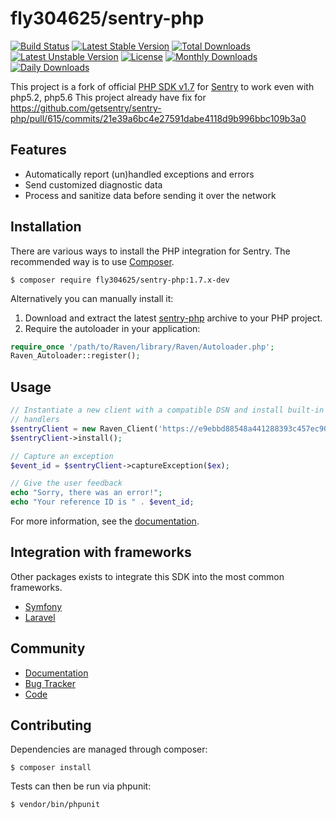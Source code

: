 # fly304625/sentry-php

[![Build Status](https://travis-ci.org/immobiliare/sentry-php.svg?branch=master)](https://travis-ci.org/immobiliare/sentry-php)
[![Latest Stable Version](https://poser.pugx.org/immobiliare/sentry-php/v/stable?style=flat-square)](https://packagist.org/packages/immobiliare/sentry-php)
[![Total Downloads](https://poser.pugx.org/immobiliare/sentry-php/downloads?style=flat-square)](https://packagist.org/packages/immobiliare/sentry-php)
[![Latest Unstable Version](https://poser.pugx.org/immobiliare/sentry-php/v/unstable?style=flat-square)](https://packagist.org/packages/immobiliare/sentry-php)
[![License](https://poser.pugx.org/immobiliare/sentry-php/license?style=flat-square)](https://packagist.org/packages/immobiliare/sentry-php)
[![Monthly Downloads](https://poser.pugx.org/immobiliare/sentry-php/d/monthly?style=flat-square)](https://packagist.org/packages/immobiliare/sentry-php)
[![Daily Downloads](https://poser.pugx.org/immobiliare/sentry-php/d/daily?style=flat-square)](https://packagist.org/packages/immobiliare/sentry-php)

This project is a fork of official [PHP SDK v1.7](https://github.com/getsentry/sentry-php) for [Sentry](https://getsentry.com) to work even with php5.2, php5.6
This project already have fix for https://github.com/getsentry/sentry-php/pull/615/commits/21e39a6bc4e27591dabe4118d9b996bbc109b3a0

## Features

- Automatically report (un)handled exceptions and errors
- Send customized diagnostic data
- Process and sanitize data before sending it over the network

## Installation

There are various ways to install the PHP integration for Sentry.  The
recommended way is to use [Composer](http://getcomposer.org).

    $ composer require fly304625/sentry-php:1.7.x-dev

Alternatively you can manually install it:

1.  Download and extract the latest [sentry-php](https://github.com/fly304625/sentry-php/archive/master.zip) archive to your PHP project.
2.  Require the autoloader in your application:

```php
require_once '/path/to/Raven/library/Raven/Autoloader.php';
Raven_Autoloader::register();
```

## Usage

```php
// Instantiate a new client with a compatible DSN and install built-in
// handlers
$sentryClient = new Raven_Client('https://e9ebbd88548a441288393c457ec90441:399aaee02d454e2ca91351f29bdc3a07@app.getsentry.com/3235');
$sentryClient->install();

// Capture an exception
$event_id = $sentryClient->captureException($ex);

// Give the user feedback
echo "Sorry, there was an error!";
echo "Your reference ID is " . $event_id;
```

For more information, see the [documentation](https://docs.getsentry.com/hosted/clients/php/).


## Integration with frameworks

Other packages exists to integrate this SDK into the most common frameworks.

- [Symfony](https://github.com/getsentry/sentry-symfony)
- [Laravel](https://github.com/getsentry/sentry-laravel)


## Community

- [Documentation](https://docs.getsentry.com/hosted/clients/php/)
- [Bug Tracker](http://github.com/immobiliare/sentry-php/issues)
- [Code](http://github.com/immobiliare/sentry-php)


Contributing
------------

Dependencies are managed through composer:

```
$ composer install
```

Tests can then be run via phpunit:

```
$ vendor/bin/phpunit
```
